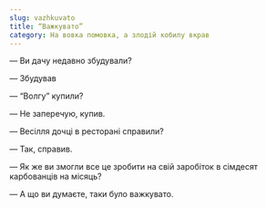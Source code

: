 ```yaml
---
slug: vazhkuvato
title: “Важкувато”
category: На вовка помовка, а злодій кобилу вкрав
---
```

— Ви дачу недавно збудували?

— Збудував

— “Волгу” купили?

— Не заперечую, купив.

— Весілля дочці в ресторані справили?

— Так, справив.

— Як же ви змогли все це зробити на свій заробіток в сімдесят карбованців на місяць?

— А що ви думаєте, таки було важкувато.
